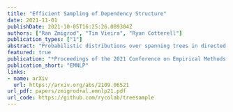 ```yaml
---
title: "Efficient Sampling of Dependency Structure"
date: 2021-11-01
publishDate: 2021-10-05T16:25:26.089304Z
authors: ["Ran Zmigrod", "Tim Vieira", "Ryan Cotterell"]
publication_types: ["1"]
abstract: "Probabilistic distributions over spanning trees in directed graphs are a fundamental model of dependency structure in natural language processing, syntactic dependency trees. In NLP, dependency trees often have an additional root constraint: only one edge may emanate from the root. However, no sampling algorithm has been presented in the literature to account for this additional constraint. In this paper, we adapt two spanning tree sampling algorithms to faithfully sample dependency trees from a graph subject to the root constraint. Wilson (1996)'s sampling algorithm has a running time of O(H) where H is the mean hitting time of the graph. Colbourn (1996)'s sampling algorithm has a running time of O(N^3), which is often greater than the mean hitting time of a directed graph. Additionally, we build upon Colbourn's algorithm and present a novel extension that can sample K trees without replacement in O(K N^3 + K^2 N) time. To the best of our knowledge, no algorithm has been given for sampling spanning trees without replacement from a directed graph."
featured: true
publication: "*Proceedings of the 2021 Conference on Empirical Methods in Natural Language Processing*"
publication_short: "EMNLP"
links:
- name: arXiv
  url: https://arxiv.org/abs/2109.06521
url_pdf: papers/zmigrod+al.emnlp21.pdf
url_code: https://github.com/rycolab/treesample
---
```


